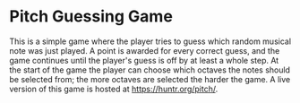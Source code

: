 # Pitch Guessing Game
This is a simple game where the player tries to guess which random musical note was just played. A point is awarded for every correct guess, and the game continues until the player's guess is off by at least a whole step. At the start of the game the player can choose which octaves the notes should be selected from; the more octaves are selected the harder the game. A live version of this game is hosted at <https://huntr.org/pitch/>.
